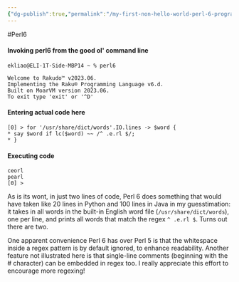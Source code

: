 ```yaml
---
{"dg-publish":true,"permalink":"/my-first-non-hello-world-perl-6-program/","noteIcon":"2"}
---
```


#Perl6

#### Invoking perl6 from the good ol' command line
```
ekliao@ELI-1T-Side-MBP14 ~ % perl6

Welcome to Rakudo™ v2023.06.
Implementing the Raku® Programming Language v6.d.
Built on MoarVM version 2023.06.
To exit type 'exit' or '^D'
```
#### Entering actual code here
```
[0] > for '/usr/share/dict/words'.IO.lines -> $word {
* say $word if lc($word) ~~ /^ .e.rl $/;
* }
```
#### Executing code
```
ceorl
pearl
[0] > 
```
As is its wont, in just two lines of code, Perl 6 does something that would have taken like 20 lines in Python and 100 lines in Java in my guesstimation: it takes in all words in the built-in English word file (`/usr/share/dict/words`), one per line, and prints all words that match the regex `^ .e.rl $`. Turns out there are two.

One apparent convenience Perl 6 has over Perl 5 is that the whitespace inside a regex pattern is by default ignored, to enhance readability. Another feature not illustrated here is that single-line comments (beginning with the \# character) can be embedded in regex too. I really appreciate this effort to encourage more regexing!
